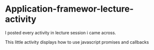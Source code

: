 # Application-framewor-lecture-activity
I posted every activity in lecture session i came across.

This little activity displays how to use javascript promises and callbacks
